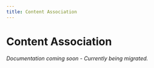 ```yaml
---
title: Content Association
---
```


# Content Association

*Documentation coming soon - Currently being migrated.*
